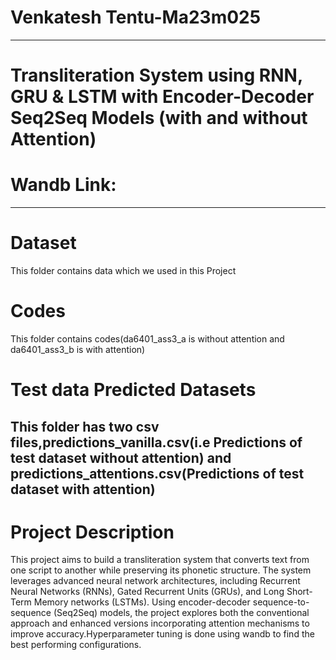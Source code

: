 # Venkatesh Tentu-Ma23m025
------------------------------------------------------------------------------------------------------------------------------------
# Transliteration System using RNN, GRU & LSTM with Encoder-Decoder Seq2Seq Models (with and without Attention)

# Wandb Link:
------------------------------------------------------------------------------------------------------------------------------------------
# Dataset
This folder contains data which we used in this Project

# Codes
This folder contains codes(da6401_ass3_a is without attention and da6401_ass3_b is with attention)

# Test data Predicted Datasets
This folder has two csv files,predictions_vanilla.csv(i.e Predictions of test dataset without attention) and predictions_attentions.csv(Predictions of test dataset with attention)
----------------------------------------------------------------------------------------------------------------------------------------------------------
# Project Description

This project aims to build a transliteration system that converts text from one script to another while preserving its phonetic structure. The system leverages advanced neural network architectures, including Recurrent Neural Networks (RNNs), Gated Recurrent Units (GRUs), and Long Short-Term Memory networks (LSTMs). Using encoder-decoder sequence-to-sequence (Seq2Seq) models, the project explores both the conventional approach and enhanced versions incorporating attention mechanisms to improve accuracy.Hyperparameter tuning is done using wandb to find the best performing configurations.
